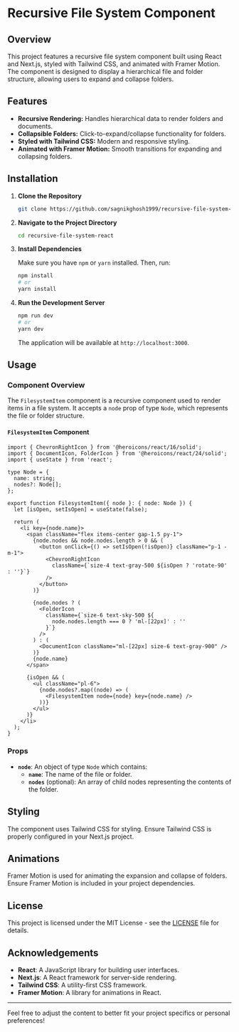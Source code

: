 # Recursive File System Component

## Overview

This project features a recursive file system component built using React and Next.js, styled with Tailwind CSS, and animated with Framer Motion. The component is designed to display a hierarchical file and folder structure, allowing users to expand and collapse folders.

## Features

- **Recursive Rendering:** Handles hierarchical data to render folders and documents.
- **Collapsible Folders:** Click-to-expand/collapse functionality for folders.
- **Styled with Tailwind CSS:** Modern and responsive styling.
- **Animated with Framer Motion:** Smooth transitions for expanding and collapsing folders.

## Installation

1. **Clone the Repository**

   ```bash
   git clone https://github.com/sagnikghosh1999/recursive-file-system-react
   ```

2. **Navigate to the Project Directory**

   ```bash
   cd recursive-file-system-react
   ```

3. **Install Dependencies**

   Make sure you have `npm` or `yarn` installed. Then, run:

   ```bash
   npm install
   # or
   yarn install
   ```

4. **Run the Development Server**

   ```bash
   npm run dev
   # or
   yarn dev
   ```

   The application will be available at `http://localhost:3000`.

## Usage

### Component Overview

The `FilesystemItem` component is a recursive component used to render items in a file system. It accepts a `node` prop of type `Node`, which represents the file or folder structure.

#### `FilesystemItem` Component

```tsx
import { ChevronRightIcon } from '@heroicons/react/16/solid';
import { DocumentIcon, FolderIcon } from '@heroicons/react/24/solid';
import { useState } from 'react';

type Node = {
  name: string;
  nodes?: Node[];
};

export function FilesystemItem({ node }: { node: Node }) {
  let [isOpen, setIsOpen] = useState(false);

  return (
    <li key={node.name}>
      <span className="flex items-center gap-1.5 py-1">
        {node.nodes && node.nodes.length > 0 && (
          <button onClick={() => setIsOpen(!isOpen)} className="p-1 -m-1">
            <ChevronRightIcon
              className={`size-4 text-gray-500 ${isOpen ? 'rotate-90' : ''}`}
            />
          </button>
        )}

        {node.nodes ? (
          <FolderIcon
            className={`size-6 text-sky-500 ${
              node.nodes.length === 0 ? 'ml-[22px]' : ''
            }`}
          />
        ) : (
          <DocumentIcon className="ml-[22px] size-6 text-gray-900" />
        )}
        {node.name}
      </span>

      {isOpen && (
        <ul className="pl-6">
          {node.nodes?.map((node) => (
            <FilesystemItem node={node} key={node.name} />
          ))}
        </ul>
      )}
    </li>
  );
}
```

### Props

- **`node`**: An object of type `Node` which contains:
  - **`name`**: The name of the file or folder.
  - **`nodes`** (optional): An array of child nodes representing the contents of the folder.

## Styling

The component uses Tailwind CSS for styling. Ensure Tailwind CSS is properly configured in your Next.js project.

## Animations

Framer Motion is used for animating the expansion and collapse of folders. Ensure Framer Motion is included in your project dependencies.

## License

This project is licensed under the MIT License - see the [LICENSE](LICENSE) file for details.

## Acknowledgements

- **React**: A JavaScript library for building user interfaces.
- **Next.js**: A React framework for server-side rendering.
- **Tailwind CSS**: A utility-first CSS framework.
- **Framer Motion**: A library for animations in React.

---

Feel free to adjust the content to better fit your project specifics or personal preferences!
